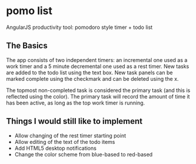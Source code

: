 pomo list
=========
AngularJS productivity tool: pomodoro style timer + todo list

The Basics
----------
The app consists of two independent timers: an incremental one used as a work timer and a 5 minute decremental one used as a rest timer.
New tasks are added to the todo list using the text box. New task panels can be marked complete using the checkmark and can be deleted using the x.

The topmost non-completed task is considered the primary task (and this is reflected using the color). The primary task will record the amount of time it has been active, as long as the top work timer is running.

Things I would still like to implement
-------------------------------------
- Allow changing of the rest timer starting point
- Allow editing of the text of the todo items
- Add HTML5 desktop notifications
- Change the color scheme from blue-based to red-based


